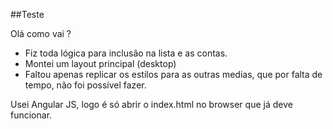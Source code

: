 ##Teste

Olá como vai ?

- Fiz toda lógica para inclusão na lista e as contas.
- Montei um layout principal (desktop)
- Faltou apenas replicar os estilos para as outras medias, que por falta de tempo, não foi possível fazer.

Usei Angular JS, logo é só abrir o index.html no browser que já deve funcionar.
